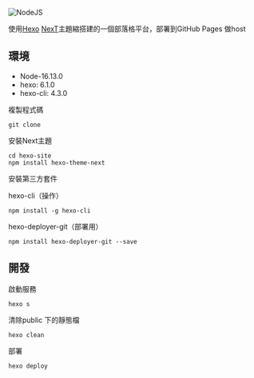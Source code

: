 
![NodeJS](https://img.shields.io/badge/node.js-6DA55F?style=for-the-badge&logo=node.js&logoColor=white)

使用[Hexo](https://hexo.io/zh-cn/) [NexT](https://theme-next.js.org/)主題縮搭建的一個部落格平台，部署到GitHub Pages 做host
## 環境
* Node-16.13.0
* hexo: 6.1.0
* hexo-cli: 4.3.0

複製程式碼
```
git clone 
```

安裝Next主題
```
cd hexo-site
npm install hexo-theme-next
```

安裝第三方套件

hexo-cli（操作）
```
npm install -g hexo-cli
```
hexo-deployer-git（部署用）
```
npm install hexo-deployer-git --save
```

## 開發
啟動服務
```
hexo s
```

清除public 下的靜態檔
```
hexo clean
```

部署
```
hexo deploy
```
